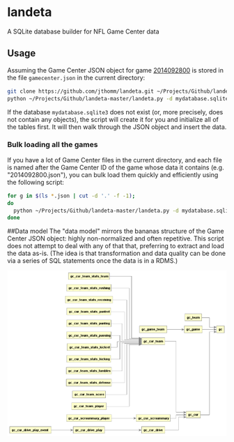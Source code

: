 # landeta
A SQLite database builder for NFL Game Center data

## Usage
Assuming the Game Center JSON object for game [2014092800](http://www.nfl.com/gamecenter/2014092800/2014/REG4/panthers@ravens) is stored in the file `gamecenter.json` in the current directory:

```sh
git clone https://github.com/jthomm/landeta.git ~/Projects/Github/landeta-master
python ~/Projects/Github/landeta-master/landeta.py -d mydatabase.sqlite3 -f gamecenter.json -g 2014092800
```

If the database `mydatabase.sqlite3` does not exist (or, more precisely, does not contain any objects), the script will create it for you and initialize all of the tables first.  It will then walk through the JSON object and insert the data.

### Bulk loading all the games
If you have a lot of Game Center files in the current directory, and each file is named after the Game Center ID of the game whose data it contains (e.g. "2014092800.json"), you can bulk load them quickly and efficiently using the following script:

```sh
for g in $(ls *.json | cut -d '.' -f -1);
do
  python ~/Projects/Github/landeta-master/landeta.py -d mydatabase.sqlite3 -f "${g}.json" -g ${g};
done
```

##Data model
The "data model" mirrors the bananas structure of the Game Center JSON object: highly non-normalized and often repetitive.  This script does not attempt to deal with any of that that, preferring to extract and load the data as-is.  (The idea is that transformation and data quality can be done via a series of SQL statements once the data is in a RDMS.)

![here it is](https://raw.githubusercontent.com/jthomm/landeta/master/gc.png)
